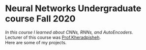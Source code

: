 # Neural Networks Undergraduate course Fall 2020 <br/>
*In this course I learned about CNNs, RNNs, and AutoEncoders.* </br>
Lecturer of this course was [Prof.Kheradpisheh](https://github.com/SRKH).
</br>
Here are some of my projects.
